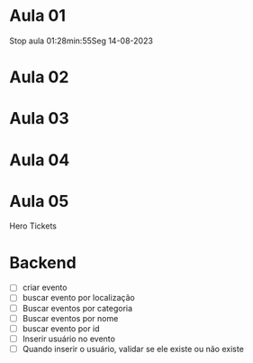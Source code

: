 # Aula 01

Stop aula 01:28min:55Seg 14-08-2023

# Aula 02

# Aula 03

# Aula 04

# Aula 05

Hero Tickets

# Backend

- [ ] criar evento
- [ ] buscar evento por localização
- [ ] Buscar eventos por categoria
- [ ] Buscar eventos por nome
- [ ] buscar evento por id
- [ ] Inserir usuário no evento
- [ ] Quando inserir o usuário, validar se ele existe ou não existe
